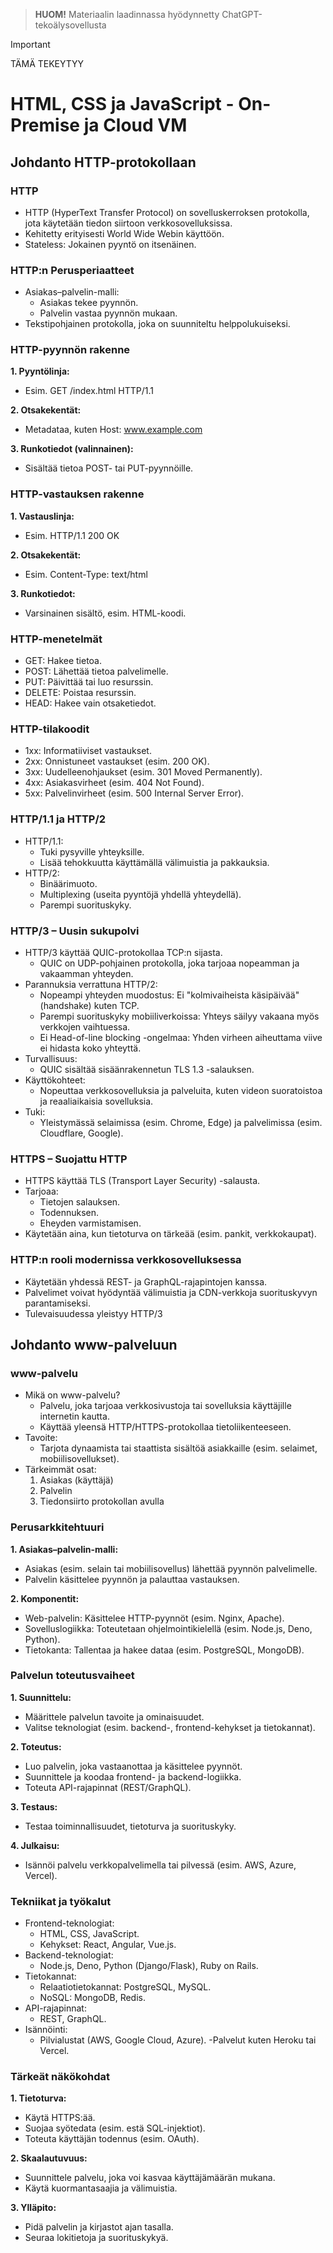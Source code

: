 > **HUOM!**  Materiaalin laadinnassa hyödynnetty ChatGPT-tekoälysovellusta

> [!IMPORTANT] 
> TÄMÄ TEKEYTYY

# HTML, CSS ja JavaScript - On-Premise ja Cloud VM

## Johdanto HTTP-protokollaan

### HTTP
- HTTP (HyperText Transfer Protocol) on sovelluskerroksen protokolla, jota käytetään tiedon siirtoon verkkosovelluksissa.
- Kehitetty erityisesti World Wide Webin käyttöön.
- Stateless: Jokainen pyyntö on itsenäinen.

### HTTP:n Perusperiaatteet
- Asiakas–palvelin-malli:
  - Asiakas tekee pyynnön.
  - Palvelin vastaa pyynnön mukaan.
- Tekstipohjainen protokolla, joka on suunniteltu helppolukuiseksi.

### HTTP-pyynnön rakenne
**1. Pyyntölinja:**
  - Esim. GET /index.html HTTP/1.1

**2. Otsakekentät:**
  - Metadataa, kuten Host: www.example.com

**3. Runkotiedot (valinnainen):**
  - Sisältää tietoa POST- tai PUT-pyynnöille.

### HTTP-vastauksen rakenne
**1. Vastauslinja:**
- Esim. HTTP/1.1 200 OK

**2. Otsakekentät:**
- Esim. Content-Type: text/html

**3. Runkotiedot:**
- Varsinainen sisältö, esim. HTML-koodi.

### HTTP-menetelmät
- GET: Hakee tietoa.
- POST: Lähettää tietoa palvelimelle.
- PUT: Päivittää tai luo resurssin.
- DELETE: Poistaa resurssin.
- HEAD: Hakee vain otsaketiedot.

### HTTP-tilakoodit
- 1xx: Informatiiviset vastaukset.
- 2xx: Onnistuneet vastaukset (esim. 200 OK).
- 3xx: Uudelleenohjaukset (esim. 301 Moved Permanently).
- 4xx: Asiakasvirheet (esim. 404 Not Found).
- 5xx: Palvelinvirheet (esim. 500 Internal Server Error).

### HTTP/1.1 ja HTTP/2
- HTTP/1.1:
  - Tuki pysyville yhteyksille.
  - Lisää tehokkuutta käyttämällä välimuistia ja pakkauksia.
- HTTP/2:
  - Binäärimuoto.
  - Multiplexing (useita pyyntöjä yhdellä yhteydellä).
  - Parempi suorituskyky.

### HTTP/3 – Uusin sukupolvi
- HTTP/3 käyttää QUIC-protokollaa TCP:n sijasta.
  - QUIC on UDP-pohjainen protokolla, joka tarjoaa nopeamman ja vakaamman yhteyden.
- Parannuksia verrattuna HTTP/2:
  - Nopeampi yhteyden muodostus: Ei "kolmivaiheista käsipäivää" (handshake) kuten TCP.
  - Parempi suorituskyky mobiiliverkoissa: Yhteys säilyy vakaana myös verkkojen vaihtuessa.
  - Ei Head-of-line blocking -ongelmaa: Yhden virheen aiheuttama viive ei hidasta koko yhteyttä.
- Turvallisuus:
  - QUIC sisältää sisäänrakennetun TLS 1.3 -salauksen.
- Käyttökohteet:
  - Nopeuttaa verkkosovelluksia ja palveluita, kuten videon suoratoistoa ja reaaliaikaisia sovelluksia.
- Tuki:
  - Yleistymässä selaimissa (esim. Chrome, Edge) ja palvelimissa (esim. Cloudflare, Google).

### HTTPS – Suojattu HTTP
- HTTPS käyttää TLS (Transport Layer Security) -salausta.
- Tarjoaa:
  - Tietojen salauksen.
  - Todennuksen.
  - Eheyden varmistamisen.
- Käytetään aina, kun tietoturva on tärkeää (esim. pankit, verkkokaupat).

### HTTP:n rooli modernissa verkkosovelluksessa
- Käytetään yhdessä REST- ja GraphQL-rajapintojen kanssa.
- Palvelimet voivat hyödyntää välimuistia ja CDN-verkkoja suorituskyvyn parantamiseksi.
- Tulevaisuudessa yleistyy HTTP/3

## Johdanto www-palveluun
### www-palvelu
- Mikä on www-palvelu?
  - Palvelu, joka tarjoaa verkkosivustoja tai sovelluksia käyttäjille internetin kautta.
  - Käyttää yleensä HTTP/HTTPS-protokollaa tietoliikenteeseen.
- Tavoite:
  - Tarjota dynaamista tai staattista sisältöä asiakkaille (esim. selaimet, mobiilisovellukset).
- Tärkeimmät osat:
  1. Asiakas (käyttäjä)
  2. Palvelin
  3. Tiedonsiirto protokollan avulla

### Perusarkkitehtuuri
**1. Asiakas–palvelin-malli:**
- Asiakas (esim. selain tai mobiilisovellus) lähettää pyynnön palvelimelle.
- Palvelin käsittelee pyynnön ja palauttaa vastauksen.

**2. Komponentit:**
- Web-palvelin: Käsittelee HTTP-pyynnöt (esim. Nginx, Apache).
- Sovelluslogiikka: Toteutetaan ohjelmointikielellä (esim. Node.js, Deno, Python).
- Tietokanta: Tallentaa ja hakee dataa (esim. PostgreSQL, MongoDB).

### Palvelun toteutusvaiheet
**1. Suunnittelu:**
- Määrittele palvelun tavoite ja ominaisuudet.
- Valitse teknologiat (esim. backend-, frontend-kehykset ja tietokannat).

**2. Toteutus:**
- Luo palvelin, joka vastaanottaa ja käsittelee pyynnöt.
- Suunnittele ja koodaa frontend- ja backend-logiikka.
- Toteuta API-rajapinnat (REST/GraphQL).

**3. Testaus:**
- Testaa toiminnallisuudet, tietoturva ja suorituskyky.

**4. Julkaisu:**
- Isännöi palvelu verkkopalvelimella tai pilvessä (esim. AWS, Azure, Vercel).

### Tekniikat ja työkalut
- Frontend-teknologiat:
  - HTML, CSS, JavaScript.
  - Kehykset: React, Angular, Vue.js.
- Backend-teknologiat:
  - Node.js, Deno, Python (Django/Flask), Ruby on Rails.
- Tietokannat:
  - Relaatiotietokannat: PostgreSQL, MySQL.
  - NoSQL: MongoDB, Redis.
- API-rajapinnat:
  - REST, GraphQL.
- Isännöinti:
  - Pilvialustat (AWS, Google Cloud, Azure).
  -Palvelut kuten Heroku tai Vercel.

### Tärkeät näkökohdat
**1. Tietoturva:**
- Käytä HTTPS:ää.
- Suojaa syötedata (esim. estä SQL-injektiot).
- Toteuta käyttäjän todennus (esim. OAuth).

**2. Skaalautuvuus:**
- Suunnittele palvelu, joka voi kasvaa käyttäjämäärän mukana.
- Käytä kuormantasaajia ja välimuistia.

**3. Ylläpito:**
- Pidä palvelin ja kirjastot ajan tasalla.
- Seuraa lokitietoja ja suorituskykyä.